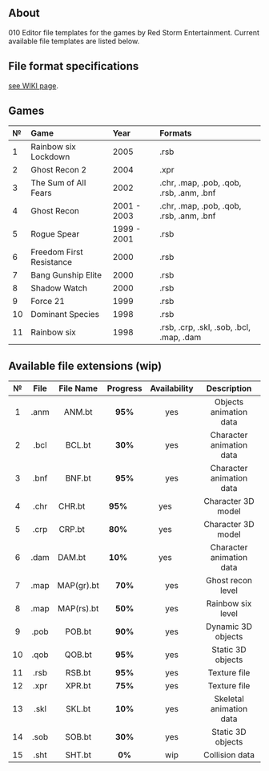 ## About

010 Editor file templates for the games by Red Storm Entertainment. Current available file templates are listed below.

## File format specifications

[see WIKI page](https://github.com/AlexKimov/010Editor-Templates-GR/wiki).

## Games

| №     | Game | Year | Formats |
| :--- | :-- | :------ | :------ |
| 1 | Rainbow six Lockdown | 2005 | .rsb |
| 2 | Ghost Recon 2 | 2004 | .xpr |
| 3 | The Sum of All Fears | 2002 | .chr, .map, .pob, .qob, .rsb, .anm, .bnf  |
| 4 | Ghost Recon | 2001 - 2003 | .chr, .map, .pob, .qob, .rsb, .anm, .bnf  |
| 5 | Rogue Spear | 1999 - 2001  | .rsb |
| 6 | Freedom First Resistance  | 2000  | .rsb |
| 7 | Bang Gunship Elite |  2000 | .rsb  |
| 8 | Shadow Watch  | 2000  | .rsb  |
| 9 | Force 21  | 1999  | .rsb  |
| 10 | Dominant Species  |  1998 | .rsb  |
| 11 | Rainbow six | 1998 |  .rsb, .crp, .skl, .sob, .bcl, .map, .dam  |

## Available file extensions (wip)

| № | File        | File Name     | Progress     | Availability | Description |
| :---: | :---------: | :-----------: | :----------: | :----------: | :----------: |
| 1 | .anm        | ANM.bt        | **95%**      | yes          | Objects animation data |
| 2 | .bcl        | BCL.bt        | **30%**      | yes          | Character animation data |
| 3 | .bnf        | BNF.bt        | **95%**      | yes          | Character animation data |
| 4 | .chr        | CHR.bt        | **95%**      | yes          | Character 3D model |
| 5 | .crp        | CRP.bt        | **80%**      | yes          | Character 3D model |
| 6 | .dam        | DAM.bt        | **10%**      | yes          | Character animation data |
| 7 | .map        | MAP(gr).bt        | **70%**      | yes          | Ghost recon level |
| 8 | .map        | MAP(rs).bt        | **50%**      | yes          | Rainbow six level |
| 9 | .pob        | POB.bt        | **90%**      | yes          | Dynamic 3D objects |
| 10 | .qob        | QOB.bt        | **95%**      | yes          | Static 3D objects |
| 11 | .rsb        | RSB.bt        | **95%**      | yes          | Texture file |
| 12 | .xpr        | XPR.bt        | **75%**      | yes          | Texture file |
| 13 | .skl        | SKL.bt        | **10%**           | yes          | Skeletal animation data |
| 14 | .sob        | SOB.bt        | **30%**           | yes          | Static 3D objects |
| 15 | .sht        | SHT.bt        | **0%**           | wip          | Collision data |

